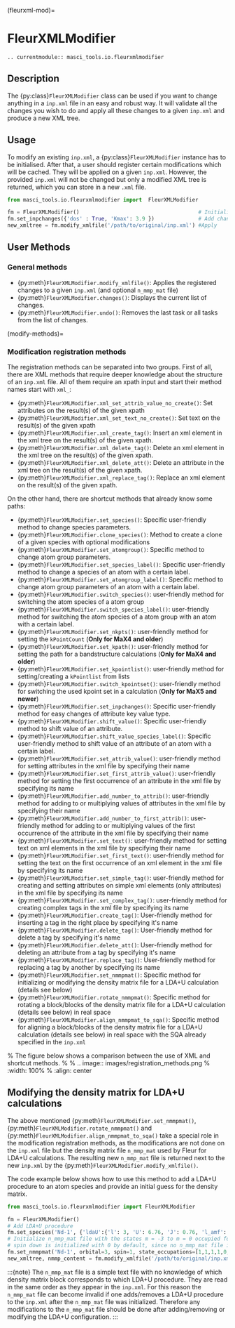 (fleurxml-mod)=

# FleurXMLModifier

```{eval-rst}
.. currentmodule:: masci_tools.io.fleurxmlmodifier
```

## Description

The {py:class}`FleurXMLModifier` class can be used if you want to change anything in a
`inp.xml` file in an easy and robust way. It will validate all the changes you wish
to do and apply all these changes to a given `inp.xml` and produce a new XML tree.

## Usage

To modify an existing `inp.xml`, a {py:class}`FleurXMLModifier` instance has to be initialised.
After that, a user should register certain modifications which will be cached.
They will be applied on a given `inp.xml`. However, the provided `inp.xml` will not be
changed but only a modified XML tree is returned, which you can store in a new `.xml` file.

```python
from masci_tools.io.fleurxmlmodifier import  FleurXMLModifier

fm = FleurXMLModifier()                                      # Initialise FleurXMLModifier class
fm.set_inpchanges({'dos' : True, 'Kmax': 3.9 })              # Add changes
new_xmltree = fm.modify_xmlfile('/path/to/original/inp.xml') #Apply
```

## User Methods

### General methods

- {py:meth}`FleurXMLModifier.modify_xmlfile()`: Applies the registered changes to a
  given `inp.xml` (and optional `n_mmp_mat` file)
- {py:meth}`FleurXMLModifier.changes()`: Displays the current list of changes.
- {py:meth}`FleurXMLModifier.undo()`: Removes the
  last task or all tasks from the list of changes.

(modify-methods)=

### Modification registration methods

The registration methods can be separated into two groups. First of all,
there are XML methods that require deeper knowledge about the structure of an `inp.xml` file.
All of them require an xpath input and start their method names start with `xml_`:

- {py:meth}`FleurXMLModifier.xml_set_attrib_value_no_create()`: Set attributes on the result(s) of the given xpath
- {py:meth}`FleurXMLModifier.xml_set_text_no_create()`: Set text on the result(s) of the given xpath
- {py:meth}`FleurXMLModifier.xml_create_tag()`: Insert
  an xml element in the xml tree on the result(s) of the given xpath.
- {py:meth}`FleurXMLModifier.xml_delete_tag()`: Delete
  an xml element in the xml tree on the result(s) of the given xpath.
- {py:meth}`FleurXMLModifier.xml_delete_att()`: Delete
  an attribute in the xml tree on the result(s) of the given xpath.
- {py:meth}`FleurXMLModifier.xml_replace_tag()`: Replace an xml element on the result(s) of the given xpath.

On the other hand, there are shortcut methods that already know some paths:

- {py:meth}`FleurXMLModifier.set_species()`: Specific
  user-friendly method to change species parameters.
- {py:meth}`FleurXMLModifier.clone_species()`: Method to
  create a clone of a given species with optional modifications
- {py:meth}`FleurXMLModifier.set_atomgroup()`:  Specific
  method to change atom group parameters.
- {py:meth}`FleurXMLModifier.set_species_label()`: Specific
  user-friendly method to change a species of an atom with a certain label.
- {py:meth}`FleurXMLModifier.set_atomgroup_label()`:  Specific
  method to change atom group parameters of an atom with a certain label.
- {py:meth}`FleurXMLModifier.switch_species()`: user-friendly method for switching the atom species of a atom group
- {py:meth}`FleurXMLModifier.switch_species_label()`: user-friendly method for switching the atom species of a atom group with an atom with a certain label.
- {py:meth}`FleurXMLModifier.set_nkpts()`: user-friendly method for setting the `kPointCount` (**Only for MaX4 and older**)
- {py:meth}`FleurXMLModifier.set_kpath()`: user-friendly method for setting the path for a bandstructure calculations (**Only for MaX4 and older**)
- {py:meth}`FleurXMLModifier.set_kpointlist()`: user-friendly method for setting/creating a `kPointlist` from lists
- {py:meth}`FleurXMLModifier.switch_kpointset()`: user-friendly method for switching the used kpoint set in a calculation (**Only for MaX5 and newer**)
- {py:meth}`FleurXMLModifier.set_inpchanges()`: Specific
  user-friendly method for easy changes of attribute key value type.
- {py:meth}`FleurXMLModifier.shift_value()`: Specific
  user-friendly method to shift value of an attribute.
- {py:meth}`FleurXMLModifier.shift_value_species_label()`: Specific
  user-friendly method to shift value of an attribute of an atom with a certain label.
- {py:meth}`FleurXMLModifier.set_attrib_value()`: user-friendly method for setting attributes in the xml file by specifying their name
- {py:meth}`FleurXMLModifier.set_first_attrib_value()`: user-friendly method for setting the first occurrence of an attribute in the xml file by specifying its name
- {py:meth}`FleurXMLModifier.add_number_to_attrib()`: user-friendly method for adding to or multiplying values of attributes in the xml file by specifying their name
- {py:meth}`FleurXMLModifier.add_number_to_first_attrib()`: user-friendly method for adding to or multiplying values of the first occurrence of the attribute in the xml file by specifying their name
- {py:meth}`FleurXMLModifier.set_text()`: user-friendly method for setting text on xml elements in the xml file by specifying their name
- {py:meth}`FleurXMLModifier.set_first_text()`: user-friendly method for setting the text on the first occurrence of an xml element in the xml file by specifying its name
- {py:meth}`FleurXMLModifier.set_simple_tag()`: user-friendly method for creating and setting attributes on simple xml elements (only attributes) in the xml file by specifying its name
- {py:meth}`FleurXMLModifier.set_complex_tag()`: user-friendly method for creating complex tags in the xml file by specifying its name
- {py:meth}`FleurXMLModifier.create_tag()`: User-friendly method for inserting a tag in the right place by specifying it's name
- {py:meth}`FleurXMLModifier.delete_tag()`: User-friendly method for delete a tag by specifying it's name
- {py:meth}`FleurXMLModifier.delete_att()`: User-friendly method for deleting an attribute from a tag by specifying it's name
- {py:meth}`FleurXMLModifier.replace_tag()`: User-friendly method for replacing a tag by another by specifying its name
- {py:meth}`FleurXMLModifier.set_nmmpmat()`: Specific
  method for initializing or modifying the density matrix file for a LDA+U calculation (details see below)
- {py:meth}`FleurXMLModifier.rotate_nmmpmat()`: Specific
  method for rotating a block/blocks of the density matrix file for a LDA+U calculation (details see below) in real space
- {py:meth}`FleurXMLModifier.align_nmmpmat_to_sqa()`: Specific
  method for aligning a block/blocks of the density matrix file for a LDA+U calculation (details see below) in real space with the SQA already specified in the `inp.xml`

% The figure below shows a comparison between the use of XML and shortcut methods.
%
% .. image:: images/registration_methods.png
%   :width: 100%
%   :align: center

## Modifying the density matrix for LDA+U calculations

The above mentioned {py:meth}`FleurXMLModifier.set_nmmpmat()`, {py:meth}`FleurXMLModifier.rotate_nmmpmat()` and
{py:meth}`FleurXMLModifier.align_nmmpmat_to_sqa()` take a special role in the modification registration methods,
as the modifications are not done on the `inp.xml` file but the density matrix file `n_mmp_mat` used by Fleur
for LDA+U calculations. The resulting new `n_mmp_mat` file is returned next to the new `inp.xml` by
the {py:meth}`FleurXMLModifier.modify_xmlfile()`.

The code example below shows how to use this method to add a LDA+U procedure to an atom species and provide
an initial guess for the density matrix.

```python
from masci_tools.io.fleurxmlmodifier import FleurXMLModifier

fm = FleurXMLModifier()
# Add LDA+U procedure
fm.set_species('Nd-1', {'ldaU':{'l': 3, 'U': 6.76, 'J': 0.76, 'l_amf': 'F'}})
# Initialize n_mmp_mat file with the states m = -3 to m = 0 occupied for spin up
# spin down is initialized with 0 by default, since no n_mmp_mat file is provided
fm.set_nmmpmat('Nd-1', orbital=3, spin=1, state_occupations=[1,1,1,1,0,0,0])
new_xmltree, nmmp_content = fm.modify_xmlfile('/path/to/original/inp.xml')
```

:::{note}
The `n_mmp_mat` file is a simple text file with no knowledge of which density matrix block corresponds to which
LDA+U procedure. They are read in the same order as they appear in the `inp.xml`. For this reason the `n_mmp_mat`
file can become invalid if one adds/removes a LDA+U procedure to the `inp.xml` after the `n_mmp_mat` file was
initialized. Therefore any modifications to the `n_mmp_mat` file should be done after adding/removing or modifying the LDA+U configuration.
:::
